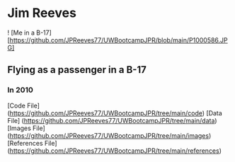 # Jim Reeves

! [Me in a B-17] [https://github.com/JPReeves77/UWBootcampJPR/blob/main/P1000586.JPG]

## Flying as a passenger in a B-17

### In 2010


[Code File] (https://github.com/JPReeves77/UWBootcampJPR/tree/main/code)
[Data File] (https://github.com/JPReeves77/UWBootcampJPR/tree/main/data)
[Images File] (https://github.com/JPReeves77/UWBootcampJPR/tree/main/images)
[References File] (https://github.com/JPReeves77/UWBootcampJPR/tree/main/references)

